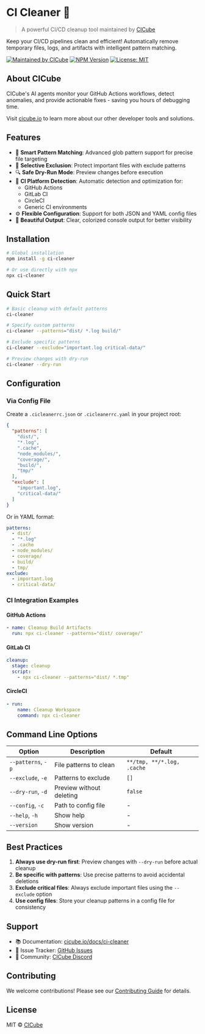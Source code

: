 # CI Cleaner 🧹

> A powerful CI/CD cleanup tool maintained by [CICube](https://cicube.io)

Keep your CI/CD pipelines clean and efficient! Automatically remove temporary files, logs, and artifacts with intelligent pattern matching.

[![Maintained by CICube](https://img.shields.io/badge/maintained%20by-CICube-blue.svg)](https://cicube.io)
[![NPM Version](https://img.shields.io/npm/v/ci-cleaner.svg)](https://www.npmjs.com/package/ci-cleaner)
[![License: MIT](https://img.shields.io/badge/License-MIT-yellow.svg)](https://opensource.org/licenses/MIT)

## About CICube

CICube's AI agents monitor your GitHub Actions workflows, detect anomalies, and provide actionable fixes - saving you hours of debugging time.

Visit [cicube.io](https://cicube.io) to learn more about our other developer tools and solutions.

## Features

- 🎯 **Smart Pattern Matching**: Advanced glob pattern support for precise file targeting
- 🚫 **Selective Exclusion**: Protect important files with exclude patterns
- 🔍 **Safe Dry-Run Mode**: Preview changes before execution
- 🤖 **CI Platform Detection**: Automatic detection and optimization for:
  - GitHub Actions
  - GitLab CI
  - CircleCI
  - Generic CI environments
- ⚙️ **Flexible Configuration**: Support for both JSON and YAML config files
- 🎨 **Beautiful Output**: Clear, colorized console output for better visibility

## Installation

```bash
# Global installation
npm install -g ci-cleaner

# Or use directly with npx
npx ci-cleaner
```

## Quick Start

```bash
# Basic cleanup with default patterns
ci-cleaner

# Specify custom patterns
ci-cleaner --patterns="dist/ *.log build/"

# Exclude specific patterns
ci-cleaner --exclude="important.log critical-data/"

# Preview changes with dry-run
ci-cleaner --dry-run
```

## Configuration

### Via Config File

Create a `.cicleanerrc.json` or `.cicleanerrc.yaml` in your project root:

```json
{
  "patterns": [
    "dist/",
    "*.log",
    ".cache",
    "node_modules/",
    "coverage/",
    "build/",
    "tmp/"
  ],
  "exclude": [
    "important.log",
    "critical-data/"
  ]
}
```

Or in YAML format:

```yaml
patterns:
  - dist/
  - "*.log"
  - .cache
  - node_modules/
  - coverage/
  - build/
  - tmp/
exclude:
  - important.log
  - critical-data/
```

### CI Integration Examples

#### GitHub Actions

```yaml
- name: Cleanup Build Artifacts
  run: npx ci-cleaner --patterns="dist/ coverage/"
```

#### GitLab CI

```yaml
cleanup:
  stage: cleanup
  script:
    - npx ci-cleaner --patterns="dist/ *.tmp"
```

#### CircleCI

```yaml
- run:
    name: Cleanup Workspace
    command: npx ci-cleaner
```

## Command Line Options

| Option             | Description              | Default                    |
| ------------------ | ------------------------ | -------------------------- |
| `--patterns`, `-p` | File patterns to clean   | `**/tmp, **/*.log, .cache` |
| `--exclude`, `-e`  | Patterns to exclude      | `[]`                       |
| `--dry-run`, `-d`  | Preview without deleting | `false`                    |
| `--config`, `-c`   | Path to config file      | -                          |
| `--help`, `-h`     | Show help                | -                          |
| `--version`        | Show version             | -                          |

## Best Practices

1. **Always use dry-run first**: Preview changes with `--dry-run` before actual cleanup
2. **Be specific with patterns**: Use precise patterns to avoid accidental deletions
3. **Exclude critical files**: Always exclude important files using the `--exclude` option
4. **Use config files**: Store your cleanup patterns in a config file for consistency

## Support

- 📚 Documentation: [cicube.io/docs/ci-cleaner](https://cicube.io/docs/ci-cleaner)
- 🐛 Issue Tracker: [GitHub Issues](https://github.com/CI-Cube/ci-cleaner/issues)
- 💬 Community: [CICube Discord](https://discord.gg/cicube)

## Contributing

We welcome contributions! Please see our [Contributing Guide](CONTRIBUTING.md) for details.

## License

MIT © [CICube](https://cicube.io)
